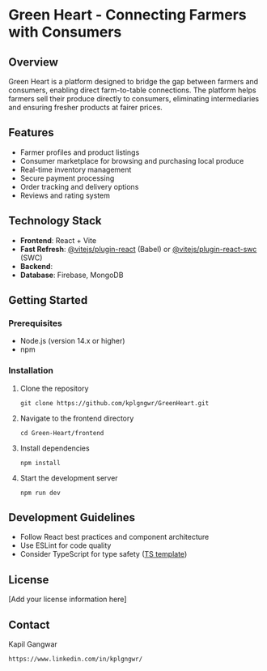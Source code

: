 # Green Heart - Connecting Farmers with Consumers

## Overview
Green Heart is a platform designed to bridge the gap between farmers and consumers, enabling direct farm-to-table connections. The platform helps farmers sell their produce directly to consumers, eliminating intermediaries and ensuring fresher products at fairer prices.

## Features
- Farmer profiles and product listings
- Consumer marketplace for browsing and purchasing local produce
- Real-time inventory management
- Secure payment processing
- Order tracking and delivery options
- Reviews and rating system

## Technology Stack
- **Frontend**: React + Vite
- **Fast Refresh**: [@vitejs/plugin-react](https://github.com/vitejs/vite-plugin-react/blob/main/packages/plugin-react/README.md) (Babel) or [@vitejs/plugin-react-swc](https://github.com/vitejs/vite-plugin-react-swc) (SWC)
- **Backend**: 
- **Database**: Firebase, MongoDB

## Getting Started

### Prerequisites
- Node.js (version 14.x or higher)
- npm

### Installation
1. Clone the repository
    ```
    git clone https://github.com/kplgngwr/GreenHeart.git
    ```
2. Navigate to the frontend directory
    ```
    cd Green-Heart/frontend
    ```
3. Install dependencies
    ```
    npm install
    ```
4. Start the development server
    ```
    npm run dev
    ```

## Development Guidelines
- Follow React best practices and component architecture
- Use ESLint for code quality
- Consider TypeScript for type safety ([TS template](https://github.com/vitejs/vite/tree/main/packages/create-vite/template-react-ts))

## License
[Add your license information here]

## Contact
Kapil Gangwar 
```
https://www.linkedin.com/in/kplgngwr/
```
